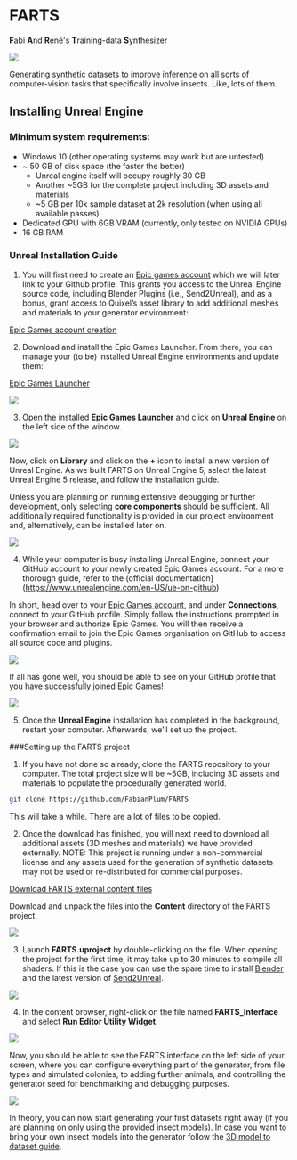 # FARTS
**F**abi **A**nd **R**ené's **T**raining-data **S**ynthesizer

![](../images/06_launch.png)

Generating synthetic datasets to improve inference on all sorts of computer-vision tasks that specifically involve insects. Like, lots of them.

## Installing Unreal Engine
### Minimum system requirements:

*	Windows 10 (other operating systems may work but are untested)
* ~ 50 GB of disk space (the faster the better)
  * Unreal engine itself will occupy roughly 30 GB
  * Another ~5GB for the complete project including 3D assets and materials
  *	~5 GB per 10k sample dataset at 2k resolution (when using all available passes)
*	Dedicated GPU with 6GB VRAM (currently, only tested on NVIDIA GPUs)
*	16 GB RAM

### Unreal Installation Guide
1.	You will first need to create an [Epic games account](https://www.epicgames.com/site/login) which we will later link to your Github profile. This grants you access to the Unreal Engine source code, including Blender Plugins (i.e., Send2Unreal), and as a bonus, grant access to Quixel’s asset library to add additional meshes and materials to your generator environment:

[Epic Games account creation](https://www.epicgames.com/site/login)

2.	Download and install the Epic Games Launcher. From there, you can manage your (to be) installed Unreal Engine environments and update them:

[Epic Games Launcher](https://www.epicgames.com/site/en-US/home)

![](../images/00_epic_unreal.PNG)

3.	Open the installed **Epic Games Launcher** and click on **Unreal Engine** on the left side of the window.

![](../images/01_epic_unreal.PNG)

Now, click on **Library** and click on the **+** icon to install a new version of Unreal Engine. As we built FARTS on Unreal Engine 5, select the latest Unreal Engine 5 release, and follow the installation guide. 

Unless you are planning on running extensive debugging or further development, only selecting **core components** should be sufficient. All additionally required functionality is provided in our project environment and, alternatively, can be installed later on.

![](../images/02_epic_unreal.PNG)

4.	While your computer is busy installing Unreal Engine, connect your GitHub account to your newly created Epic Games account. For a more thorough guide, refer to the (official documentation](https://www.unrealengine.com/en-US/ue-on-github)

In short, head over to your [Epic Games account]( https://www.unrealengine.com/account/connections), and under **Connections**, connect to your GitHub profile. Simply follow the instructions prompted in your browser and authorize Epic Games. You will then receive a confirmation email to join the Epic Games organisation on GitHub to access all source code and plugins.

![](../images/03_link_account.PNG)

If all has gone well, you should be able to see on your GitHub profile that you have successfully joined Epic Games!

![](../images/04_link_account.PNG)

5.	Once the **Unreal Engine** installation has completed in the background, restart your computer. Afterwards, we’ll set up the project.

###Setting up the FARTS project
1.	If you have not done so already, clone the FARTS repository to your computer. The total project size will be ~5GB, including 3D assets and materials to populate the procedurally generated world.

```bash
git clone https://github.com/FabianPlum/FARTS
``` 

This will take a while. There are a lot of files to be copied.

2.	Once the download has finished, you will next need to download all additional assets (3D meshes and materials) we have provided externally. NOTE: This project is running under a non-commercial license and any assets used for the generation of synthetic datasets may not be used or re-distributed for commercial purposes.

[Download FARTS external content files]( https://drive.google.com/file/d/1FiboPJmrhqv6cDB2Ara-2n3-yDdHg0sh/view?usp=sharing)

Download and unpack the files into the **Content** directory of the FARTS project.

![](../images/05_external_files.png)

3. Launch **FARTS.uproject** by double-clicking on the file. When opening the project for the first time, it may take up to 30 minutes to compile all shaders. If this is the case you can use the spare time to install [Blender](https://www.blender.org/) and the latest version of [Send2Unreal](https://github.com/EpicGames/BlenderTools/releases). 

![](../images/06_launch.png)

4. In the content browser, right-click on the file named **FARTS_Interface** and select **Run Editor Utility Widget**.

![](../images/07_add_FARTS_interface.PNG)

Now, you should be able to see the FARTS interface on the left side of your screen, where you can configure everything part of the generator, from file types and simulated colonies, to adding further animals, and controlling the generator seed for benchmarking and debugging purposes.

![](../images/08_show_FARTS_interface.PNG)

In theory, you can now start generating your first datasets right away (if you are planning on only using the provided insect models). In case you want to bring your own insect models into the generator follow the [3D model to dataset guide](03_Bringing_3D_models_into_Unreal_guide.md).